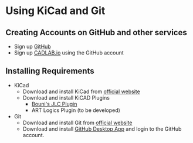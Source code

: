 # Using KiCad and Git


## Creating Accounts on GitHub and other services

* Sign up [GitHub](https://github.com/)
* Sign up [CADLAB.io](https://cadlab.io) using the GitHub account


## Installing Requirements

* KiCad
  - Download and install KiCad from [official website](https://kicad.org/download)
  + Download and install KiCAD Plugins
    - [Bouni's JLC Plugin](https://github.com/Bouni/kicad-jlcpcb-tools)
    - ART Logics Plugin (to be developed)
* Git
  - Download and install Git from [official website](https://git-scm.com/downloads)
  - Download and install [GitHub Desktop App](https://desktop.github.com/) and login to the GitHub account.

